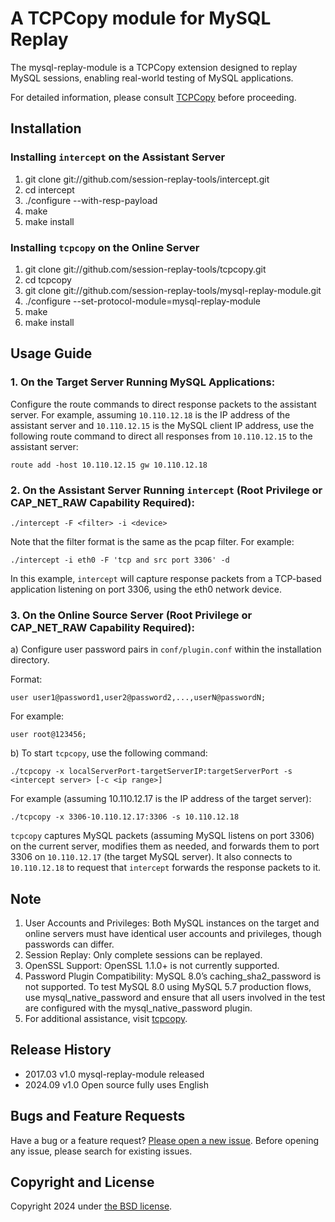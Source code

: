 # A TCPCopy module for MySQL Replay

The mysql-replay-module is a TCPCopy extension designed to replay MySQL sessions, enabling real-world testing of MySQL applications.

For detailed information, please consult [TCPCopy](https://github.com/session-replay-tools/tcpcopy) before proceeding.

## Installation

### Installing `intercept` on the Assistant Server
1. git clone git://github.com/session-replay-tools/intercept.git
2. cd intercept
3. ./configure --with-resp-payload
4. make
5. make install


### Installing `tcpcopy` on the Online Server
1. git clone git://github.com/session-replay-tools/tcpcopy.git
2. cd tcpcopy
3. git clone git://github.com/session-replay-tools/mysql-replay-module.git
4. ./configure --set-protocol-module=mysql-replay-module
5. make
6. make install


## Usage Guide
 
### 1. **On the Target Server Running MySQL Applications:**

Configure the route commands to direct response packets to the assistant server. For example, assuming `10.110.12.18` is the IP address of the assistant server and `10.110.12.15` is the MySQL client IP address, use the following route command to direct all responses from `10.110.12.15` to the assistant server:

   `route add -host 10.110.12.15 gw 10.110.12.18`

### 2. **On the Assistant Server Running `intercept` (Root Privilege or CAP_NET_RAW Capability Required):**

  `./intercept -F <filter> -i <device>`

   Note that the filter format is the same as the pcap filter. For example:

   `./intercept -i eth0 -F 'tcp and src port 3306' -d`

   In this example, `intercept` will capture response packets from a TCP-based application listening on port 3306, using the eth0 network device.
 
### 3. **On the Online Source Server (Root Privilege or CAP_NET_RAW Capability Required):**

a) Configure user password pairs in `conf/plugin.conf` within the installation directory.

Format:

`user user1@password1,user2@password2,...,userN@passwordN;`

For example:

`user root@123456;`
        
b) To start `tcpcopy`, use the following command:

`./tcpcopy -x localServerPort-targetServerIP:targetServerPort -s <intercept server> [-c <ip range>]`

For example (assuming 10.110.12.17 is the IP address of the target server):

`./tcpcopy -x 3306-10.110.12.17:3306 -s 10.110.12.18`

`tcpcopy` captures MySQL packets (assuming MySQL listens on port 3306) on the current server, modifies them as needed, and forwards them to port 3306 on `10.110.12.17` (the target MySQL server). It also connects to `10.110.12.18` to request that `intercept` forwards the response packets to it.

   

## Note
1. User Accounts and Privileges: Both MySQL instances on the target and online servers must have identical user accounts and privileges, though passwords can differ.
2. Session Replay: Only complete sessions can be replayed.
3. OpenSSL Support: OpenSSL 1.1.0+ is not currently supported.
4. Password Plugin Compatibility: MySQL 8.0’s caching_sha2_password is not supported. To test MySQL 8.0 using MySQL 5.7 production flows, use mysql_native_password and ensure that all users involved in the test are configured with the mysql_native_password plugin.
5. For additional assistance, visit [tcpcopy](https://github.com/session-replay-tools/tcpcopy).

## Release History
+ 2017.03  v1.0    mysql-replay-module released
+ 2024.09  v1.0    Open source fully uses English

## Bugs and Feature Requests
Have a bug or a feature request? [Please open a new issue](https://github.com/session-replay-tools/mysql-replay-module/issues). Before opening any issue, please search for existing issues.


## Copyright and License

Copyright 2024 under [the BSD license](LICENSE).


